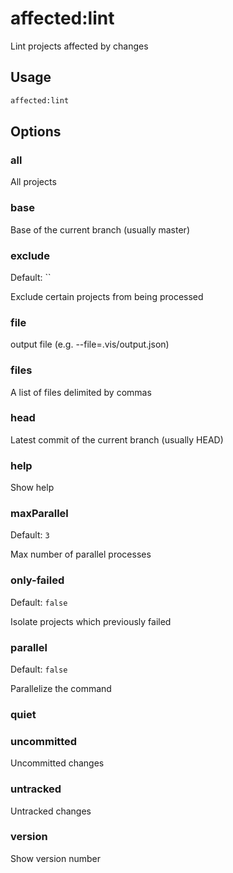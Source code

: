 # affected:lint

Lint projects affected by changes

## Usage

```bash
affected:lint
```

## Options

### all

All projects

### base

Base of the current branch (usually master)

### exclude

Default: ``

Exclude certain projects from being processed

### file

output file (e.g. --file=.vis/output.json)

### files

A list of files delimited by commas

### head

Latest commit of the current branch (usually HEAD)

### help

Show help

### maxParallel

Default: `3`

Max number of parallel processes

### only-failed

Default: `false`

Isolate projects which previously failed

### parallel

Default: `false`

Parallelize the command

### quiet

### uncommitted

Uncommitted changes

### untracked

Untracked changes

### version

Show version number
